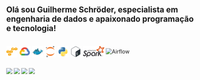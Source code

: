 ## Olá sou Guilherme Schröder, especialista em engenharia de dados e apaixonado programação e tecnologia!

<div style="display: inline_block"><br>
  <img align="center" alt="AWS" title="AWS" height="30" width="auto" src="https://raw.githubusercontent.com/devicons/devicon/master/icons/amazonwebservices/amazonwebservices-original.svg">
  <img align="center" alt="GCP" title="GCP" height="30" width="auto" src="https://raw.githubusercontent.com/devicons/devicon/master/icons/googlecloud/googlecloud-original.svg">
  <img align="center" alt="Docker" title="Docker" height="30" width="auto" src="https://raw.githubusercontent.com/devicons/devicon/master/icons/docker/docker-original.svg">
  <img align="center" alt="Jupyter" title="Jupyter" height="30" width="auto" src="https://raw.githubusercontent.com/devicons/devicon/master/icons/jupyter/jupyter-original.svg">
  <img align="center" alt="Python" title="Python" height="30" width="auto" src="https://raw.githubusercontent.com/devicons/devicon/master/icons/python/python-original.svg">
  <img align="center" alt="Bash" title="Bash" height="30" width="auto" src="https://raw.githubusercontent.com/devicons/devicon/master/icons/bash/bash-original.svg">
  <img align="center" alt="Spark" title="Spark" height="30" width="auto" src="https://raw.githubusercontent.com/apache/airflow/master/docs/integration-logos/apache/spark.png">
  <img align="center" alt="Airflow" title="Airflow" height="30" width="auto" src="https://airflow.apache.org/images/feature-image.png">
</div>

##

<div> 
  <a href="https://www.youtube.com/channel/UCULZGw6N50zMsc8F65whOGw" target="_blank"><img src="https://img.shields.io/badge/YouTube-FF0000?style=for-the-badge&logo=youtube&logoColor=white" target="_blank"></a>
  <a href = "mailto:gvschroder@gmail.com"><img src="https://img.shields.io/badge/-Gmail-%23333?style=for-the-badge&logo=gmail&logoColor=white" target="_blank"></a>
  <a href="https://www.linkedin.com/in/guilherme-schroder/" target="_blank"><img src="https://img.shields.io/badge/-LinkedIn-%230077B5?style=for-the-badge&logo=linkedin&logoColor=white" target="_blank"></a>
  <a href="https://medium.com/@guilherme.schroder" target="_blank"><img src="https://img.shields.io/badge/-Medium-%23006064?style=for-the-badge&logo=medium&logoColor=white" target="_blank"></a>
</div>
